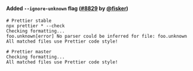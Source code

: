 #### Added `--ignore-unknown` flag ([#8829](https://github.com/prettier/prettier/pull/8829) by [@fisker](https://github.com/fisker))

```console
# Prettier stable
npx prettier * --check
Checking formatting...
foo.unknown[error] No parser could be inferred for file: foo.unknown
All matched files use Prettier code style!

# Prettier master
Checking formatting...
All matched files use Prettier code style!
```
